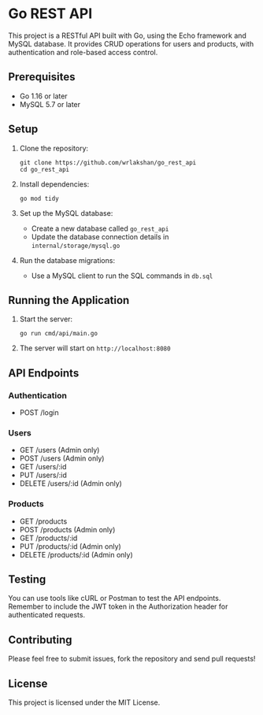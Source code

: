# Go REST API

This project is a RESTful API built with Go, using the Echo framework and MySQL database. It provides CRUD operations for users and products, with authentication and role-based access control.

## Prerequisites

- Go 1.16 or later
- MySQL 5.7 or later

## Setup

1. Clone the repository:

   ```
   git clone https://github.com/wrlakshan/go_rest_api
   cd go_rest_api
   ```

2. Install dependencies:

   ```
   go mod tidy
   ```

3. Set up the MySQL database:

   - Create a new database called `go_rest_api`
   - Update the database connection details in `internal/storage/mysql.go`

4. Run the database migrations:
   - Use a MySQL client to run the SQL commands in `db.sql`

## Running the Application

1. Start the server:

   ```
   go run cmd/api/main.go
   ```

2. The server will start on `http://localhost:8080`

## API Endpoints

### Authentication

- POST /login

### Users

- GET /users (Admin only)
- POST /users (Admin only)
- GET /users/:id
- PUT /users/:id
- DELETE /users/:id (Admin only)

### Products

- GET /products
- POST /products (Admin only)
- GET /products/:id
- PUT /products/:id (Admin only)
- DELETE /products/:id (Admin only)

## Testing

You can use tools like cURL or Postman to test the API endpoints. Remember to include the JWT token in the Authorization header for authenticated requests.

## Contributing

Please feel free to submit issues, fork the repository and send pull requests!

## License

This project is licensed under the MIT License.
